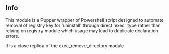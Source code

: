 Info
----
This module is a Pupper wrapper of Powershell script designed  to automate removal of registry key for 'uninstall' through direct 'exec' type rather than relying on registry module which usage may lead to duplicate declaration errors. 

It is a close replica of the exec_remove_directory module
